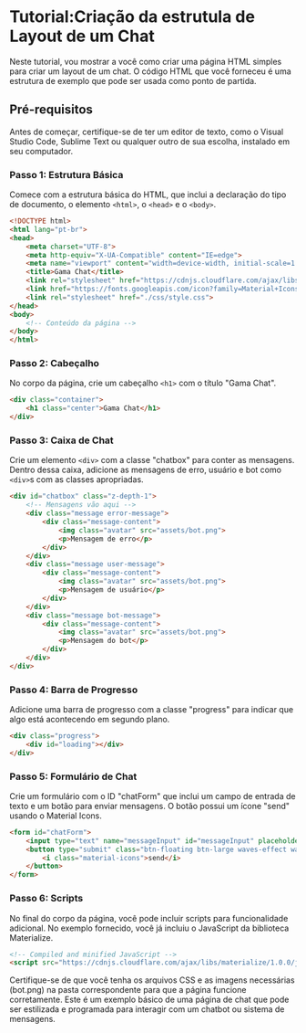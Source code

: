 # Tutorial:Criação da estrutula de Layout de um Chat

Neste tutorial, vou mostrar a você como criar uma página HTML simples para criar um layout de um chat. O código HTML que você forneceu é uma estrutura de exemplo que pode ser usada como ponto de partida.

## Pré-requisitos

Antes de começar, certifique-se de ter um editor de texto, como o Visual Studio Code, Sublime Text ou qualquer outro de sua escolha, instalado em seu computador.

### Passo 1: Estrutura Básica

Comece com a estrutura básica do HTML, que inclui a declaração do tipo de documento, o elemento `<html>`, o `<head>` e o `<body>`.

```html
<!DOCTYPE html>
<html lang="pt-br">
<head>
    <meta charset="UTF-8">
    <meta http-equiv="X-UA-Compatible" content="IE=edge">
    <meta name="viewport" content="width=device-width, initial-scale=1.0">
    <title>Gama Chat</title>
    <link rel="stylesheet" href="https://cdnjs.cloudflare.com/ajax/libs/materialize/1.0.0/css/materialize.min.css">
    <link href="https://fonts.googleapis.com/icon?family=Material+Icons" rel="stylesheet">
    <link rel="stylesheet" href="./css/style.css">
</head>
<body>
    <!-- Conteúdo da página -->
</body>
</html>
```

### Passo 2: Cabeçalho

No corpo da página, crie um cabeçalho `<h1>` com o título "Gama Chat".

```html
<div class="container">
    <h1 class="center">Gama Chat</h1>
</div>
```

### Passo 3: Caixa de Chat

Crie um elemento `<div>` com a classe "chatbox" para conter as mensagens. Dentro dessa caixa, adicione as mensagens de erro, usuário e bot como `<div>`s com as classes apropriadas.

```html
<div id="chatbox" class="z-depth-1">
    <!-- Mensagens vão aqui -->
    <div class="message error-message">
        <div class="message-content">
            <img class="avatar" src="assets/bot.png">
            <p>Mensagem de erro</p>
        </div>
    </div>
    <div class="message user-message">
        <div class="message-content">
            <img class="avatar" src="assets/bot.png">
            <p>Mensagem de usuário</p>
        </div>
    </div>
    <div class="message bot-message">
        <div class="message-content">
            <img class="avatar" src="assets/bot.png">
            <p>Mensagem do bot</p>
        </div>
    </div>
</div>
```

### Passo 4: Barra de Progresso

Adicione uma barra de progresso com a classe "progress" para indicar que algo está acontecendo em segundo plano.

```html
<div class="progress">
    <div id="loading"></div>
</div>
```

### Passo 5: Formulário de Chat

Crie um formulário com o ID "chatForm" que inclui um campo de entrada de texto e um botão para enviar mensagens. O botão possui um ícone "send" usando o Material Icons.

```html
<form id="chatForm">
    <input type="text" name="messageInput" id="messageInput" placeholder="Digite sua mensagem...">
    <button type="submit" class="btn-floating btn-large waves-effect waves-light green">
        <i class="material-icons">send</i>
    </button>
</form>
```

### Passo 6: Scripts

No final do corpo da página, você pode incluir scripts para funcionalidade adicional. No exemplo fornecido, você já incluiu o JavaScript da biblioteca Materialize.

```html
<!-- Compiled and minified JavaScript -->
<script src="https://cdnjs.cloudflare.com/ajax/libs/materialize/1.0.0/js/materialize.min.js"></script>
```

Certifique-se de que você tenha os arquivos CSS e as imagens necessárias (bot.png) na pasta correspondente para que a página funcione corretamente. Este é um exemplo básico de uma página de chat que pode ser estilizada e programada para interagir com um chatbot ou sistema de mensagens.
